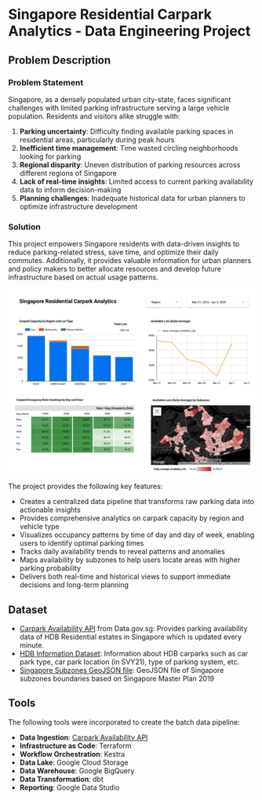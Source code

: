 # Singapore Residential Carpark Analytics - Data Engineering Project

## Problem Description

### Problem Statement

Singapore, as a densely populated urban city-state, faces significant challenges with limited parking infrastructure serving a large vehicle population. Residents and visitors alike struggle with:

1. **Parking uncertainty**: Difficulty finding available parking spaces in residential areas, particularly during peak hours
2. **Inefficient time management**: Time wasted circling neighborhoods looking for parking
3. **Regional disparity**: Uneven distribution of parking resources across different regions of Singapore
4. **Lack of real-time insights**: Limited access to current parking availability data to inform decision-making
5. **Planning challenges**: Inadequate historical data for urban planners to optimize infrastructure development

### Solution
This project empowers Singapore residents with data-driven insights to reduce parking-related stress, save time, and optimize their daily commutes. 
Additionally, it provides valuable information for urban planners and policy makers to better allocate resources and develop future infrastructure based on actual usage patterns.

![Dashboard](https://github.com/AlbertPKW/Singapore-Residential-CarPark-Availability/blob/main/images/Singapore_Residential_Carpark_Analytics%20(2).jpg)


The project provides the following key features:

* Creates a centralized data pipeline that transforms raw parking data into actionable insights
* Provides comprehensive analytics on carpark capacity by region and vehicle type
* Visualizes occupancy patterns by time of day and day of week, enabling users to identify optimal parking times
* Tracks daily availability trends to reveal patterns and anomalies
* Maps availability by subzones to help users locate areas with higher parking probability
* Delivers both real-time and historical views to support immediate decisions and long-term planning


## Dataset

* [Carpark Availability API](https://data.gov.sg/datasets?resultId=d_ca933a644e55d34fe21f28b8052fac63&coverage=&page=1) from Data.gov.sg: Provides parking availability data of HDB Residential estates in Singapore which is updated every minute.
* [HDB Information Dataset](https://data.gov.sg/datasets/d_23f946fa557947f93a8043bbef41dd09/view): Information about HDB carparks such as car park type, car park location (in SVY21), type of parking system, etc.
* [Singapore Subzones GeoJSON file](https://gist.github.com/samuelyeewl/246258d00910390b0859f864645c00c8): GeoJSON file of Singapore subzones boundaries based on Singapore Master Plan 2019

## Tools

The following tools were incorporated to create the batch data pipeline:

* **Data Ingestion**: [Carpark Availability API](https://data.gov.sg/datasets?resultId=d_ca933a644e55d34fe21f28b8052fac63&coverage=&page=1)
* **Infrastructure as Code**: Terraform
* **Workflow Orchestration**: Kestra
* **Data Lake**: Google Cloud Storage
* **Data Warehouse**: Google BigQuery
* **Data Transformation**: dbt
* **Reporting**: Google Data Studio
